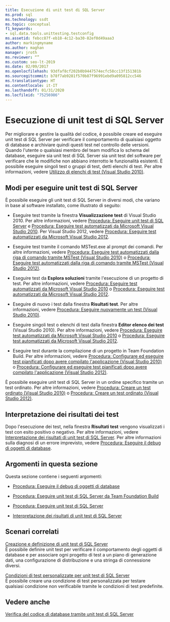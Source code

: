 ```yaml
---
title: Esecuzione di unit test di SQL Server
ms.prod: sql
ms.technology: ssdt
ms.topic: conceptual
f1_keywords:
- sql.data.tools.unittesting.testconfig
ms.assetid: febcc87f-eb18-4c12-ba30-82ef0d49aaa3
author: markingmyname
ms.author: maghan
manager: jroth
ms.reviewer: “”
ms.custom: seo-lt-2019
ms.date: 02/09/2017
ms.openlocfilehash: 93dfaf8cf202b0b9447574ecfc58cc13f151381b
ms.sourcegitcommit: b78f7ab9281f570b87f96991ebd9a095812cc546
ms.translationtype: HT
ms.contentlocale: it-IT
ms.lasthandoff: 01/31/2020
ms.locfileid: "75256986"
---
```

# <a name="running-sql-server-unit-tests"></a>Esecuzione di unit test di SQL Server

Per migliorare e gestire la qualità del codice, è possibile creare ed eseguire unit test di SQL Server per verificare il comportamento di qualsiasi oggetto di database e archiviare quindi questi test nel controllo delle versioni. Quando l'utente o qualsiasi membro del team modifica lo schema del database, eseguire sia unit test di SQL Server sia unit test del software per verificare che le modifiche non abbiano interrotto le funzionalità esistenti. È possibile eseguire singoli test o gruppi di test, detti elenchi di test. Per altre informazioni, vedere [Utilizzo di elenchi di test (Visual Studio 2010)](https://msdn.microsoft.com/library/ms182461(VS.100).aspx).  
  
## <a name="ways-to-run-sql-server-unit-tests"></a>Modi per eseguire unit test di SQL Server  
È possibile eseguire gli unit test di SQL Server in diversi modi, che variano in base al software installato, come illustrato di seguito:  
  
-   Eseguire test tramite la finestra **Visualizzazione test** di Visual Studio 2010. Per altre informazioni, vedere [Procedura: Eseguire unit test di SQL Server](../ssdt/how-to-run-sql-server-unit-tests.md) e [Procedura: Eseguire test automatizzati da Microsoft Visual Studio 2010](https://msdn.microsoft.com/library/ms182470(VS.100).aspx). Per Visual Studio 2012, vedere [Procedura: Eseguire test automatizzati da Microsoft Visual Studio 2012](https://msdn.microsoft.com/library/ms182470.aspx).  
  
-   Eseguire test tramite il comando MSTest.exe al prompt dei comandi. Per altre informazioni, vedere [Procedura: Eseguire test automatizzati dalla riga di comando tramite MSTest (Visual Studio 2010)](https://msdn.microsoft.com/library/ms182487(VS.100).aspx) o [Procedura: Eseguire test automatizzati dalla riga di comando tramite MSTest (Visual Studio 2012)](https://msdn.microsoft.com/library/ms182487.aspx).  
  
-   Eseguire test da **Esplora soluzioni** tramite l'esecuzione di un progetto di test. Per altre informazioni, vedere [Procedura: Eseguire test automatizzati da Microsoft Visual Studio 2010](https://msdn.microsoft.com/library/ms182470(VS.100).aspx) o [Procedura: Eseguire test automatizzati da Microsoft Visual Studio 2012](https://msdn.microsoft.com/library/ms182470.aspx).  
  
-   Eseguire di nuovo i test dalla finestra **Risultati test**. Per altre informazioni, vedere [Procedura: Eseguire nuovamente un test (Visual Studio 2010)](https://msdn.microsoft.com/library/ms182472(VS.100).aspx).  
  
-   Eseguire singoli test o elenchi di test dalla finestra **Editor elenco dei test** (Visual Studio 2010). Per altre informazioni, vedere [Procedura: Eseguire test automatizzati da Microsoft Visual Studio 2010](https://msdn.microsoft.com/library/ms182470(VS.100).aspx) o [Procedura: Eseguire test automatizzati da Microsoft Visual Studio 2012](https://msdn.microsoft.com/library/ms182470.aspx).  
  
-   Eseguire test durante la compilazione di un progetto in Team Foundation Build. Per altre informazioni, vedere [Procedura: Configurare ed eseguire test pianificati dopo avere compilato l'applicazione (Visual Studio 2010)](https://msdn.microsoft.com/library/ms182465(VS.100).aspx) o [Procedura: Configurare ed eseguire test pianificati dopo avere compilato l'applicazione (Visual Studio 2012)](https://msdn.microsoft.com/library/ms182465.aspx).  
  
È possibile eseguire unit test di SQL Server in un ordine specifico tramite un test ordinato. Per altre informazioni, vedere [Procedura: Creare un test ordinato (Visual Studio 2010)](https://msdn.microsoft.com/library/ms182631(VS.100).aspx) o [Procedura: Creare un test ordinato (Visual Studio 2012)](https://msdn.microsoft.com/library/ms182631.aspx).  
  
## <a name="interpreting-tests-results"></a>Interpretazione dei risultati dei test  
Dopo l'esecuzione dei test, nella finestra **Risultati test** vengono visualizzati i test con esito positivo o negativo. Per altre informazioni, vedere [Interpretazione dei risultati di unit test di SQL Server](../ssdt/interpreting-sql-server-unit-test-results.md). Per altre informazioni sulla diagnosi di un errore imprevisto, vedere [Procedura: Eseguire il debug di oggetti di database](../ssdt/how-to-debug-database-objects.md).  
  
## <a name="topics-in-this-section"></a>Argomenti in questa sezione  
Questa sezione contiene i seguenti argomenti:  
  
-   [Procedura: Eseguire il debug di oggetti di database](../ssdt/how-to-debug-database-objects.md)  
  
-   [Procedura: Eseguire unit test di SQL Server da Team Foundation Build](../ssdt/how-to-run-sql-server-unit-tests-from-team-foundation-build.md)  
  
-   [Procedura: Eseguire unit test di SQL Server](../ssdt/how-to-run-sql-server-unit-tests.md)  
  
-   [Interpretazione dei risultati di unit test di SQL Server](../ssdt/interpreting-sql-server-unit-test-results.md)  
  
## <a name="related-scenarios"></a>Scenari correlati  
[Creazione e definizione di unit test di SQL Server](../ssdt/creating-and-defining-sql-server-unit-tests.md)  
È possibile definire unit test per verificare il comportamento degli oggetti di database e per associare ogni progetto di test a un piano di generazione dati, una configurazione di distribuzione e una stringa di connessione diversi.  
  
[Condizioni di test personalizzate per unit test di SQL Server](../ssdt/custom-test-conditions-for-sql-server-unit-tests.md)  
È possibile creare una condizione di test personalizzata per testare qualsiasi condizione non verificabile tramite le condizioni di test predefinite.  
  
## <a name="see-also"></a>Vedere anche  
[Verifica del codice di database tramite unit test di SQL Server](../ssdt/verifying-database-code-by-using-sql-server-unit-tests.md)  
  
